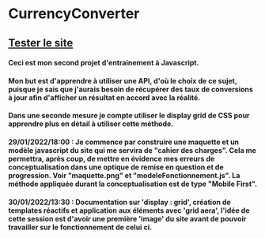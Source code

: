 # CurrencyConverter
## [Tester le site](https://github.com/MathisChatelain/CurrencyConverter/site.html)
#### Ceci est mon second projet d'entrainement à Javascript.
#### Mon but est d'apprendre à utiliser une API, d'où le choix de ce sujet, puisque je sais que j'aurais besoin de récupérer des taux de conversions à jour afin d'afficher un résultat en accord avec la réalité.
#### Dans une seconde mesure je compte utiliser le display grid de CSS pour apprendre plus en détail à utiliser cette méthode.
#### 29/01/2022/18:00 : Je commence par construire une maquette et un modèle javascript du site qui me servira de "cahier des charges". Cela me permettra, après coup, de mettre en évidence mes erreurs de conceptualisation dans une optique de remise en question et de progression. Voir "maquette.png" et "modeleFonctionnement.js". La méthode appliquée durant la conceptualisation est de type "Mobile First".
#### 30/01/2022/13:30 : Documentation sur 'display : grid', création de templates réactifs et application aux éléments avec 'grid aera', l'idée de cette session est d'avoir une première 'image' du site avant de pouvoir travailler sur le fonctionnement de celui ci.